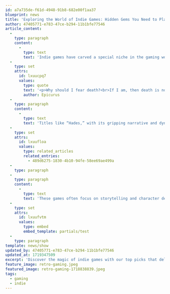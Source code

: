 ```yaml
---
id: a7a735de-f61d-4948-91b8-682e00f1aa37
blueprint: news
title: 'Exploring the World of Indie Games: Hidden Gems You Need to Play'
author: 47405771-e783-47ce-b294-11b1bfe77546
article_content:
  -
    type: paragraph
    content:
      -
        type: text
        text: 'Indie games have carved a special niche in the gaming world, offering players a break from the mainstream with fresh and often experimental experiences. '
  -
    type: set
    attrs:
      id: lxuucpq7
      values:
        type: quote
        text: '<p>Why should I fear death?<br>If I am, then death is not.<br>If Death is, then I am not.<br>Why should I fear that which can only exist when I do not?<br>Long time men lay oppressed with slavish fear.<br>Religious tyranny did domineer.<br>At length the mighty one of Greece<br>Began to assent the liberty of man.</p>'
        author: Epicurus
  -
    type: paragraph
    content:
      -
        type: text
        text: 'Titles like “Hades,” with its gripping narrative and dynamic combat, or “Celeste,” which combines challenging platforming with a heartfelt story, showcase the creative potential of smaller studios. '
  -
    type: set
    attrs:
      id: lxuufloa
      values:
        type: related_articles
        related_entries:
          - 489d6275-1830-4b10-94fe-58ee69ae499a
  -
    type: paragraph
  -
    type: paragraph
    content:
      -
        type: text
        text: 'These games often focus on storytelling and character development, drawing players into richly crafted worlds that linger in the memory long after the credits roll. If you haven’t ventured into the world of indie games yet, now is the perfect time to discover these hidden gems.'
  -
    type: set
    attrs:
      id: lxuufvtm
      values:
        type: embed
        embed_template: partials/test
  -
    type: paragraph
template: news/show
updated_by: 47405771-e783-47ce-b294-11b1bfe77546
updated_at: 1719347509
excerpt: 'Discover the magic of indie games with our top picks that deliver unique storytelling, innovative gameplay, and unforgettable experiences.'
feature_image: retro-gaming.jpeg
featured_image: retro-gaming-1718838839.jpeg
tags:
  - gaming
  - indie
---
```

